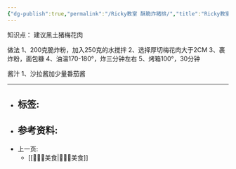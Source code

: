 ```yaml
---
{"dg-publish":true,"permalink":"/Ricky教室 酥脆炸猪排/","title":"Ricky教室 酥脆炸猪排","tags":["📥"]}
---
```



知识点：
建议黑土猪梅花肉

做法
1、200克脆炸粉，加入250克的水搅拌
2、选择厚切梅花肉大于2CM
3、裹炸粉，面包糠
4、油温170-180°，炸三分钟左右
5、烤箱100°，30分钟


酱汁
1、沙拉酱加少量番茄酱


---

- 标签: 
	-  
- 参考资料:
	-  
- 上一页:
	-  [[👩🏻‍🍳美食\|👩🏻‍🍳美食]]